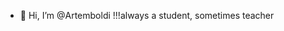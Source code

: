 - 👋 Hi, I’m @Artemboldi
!!!always a student, sometimes teacher

<!---
Artemboldi/Artemboldi is a ✨ special ✨ repository because its `README.md` (this file) appears on your GitHub profile.
You can click the Preview link to take a look at your changes.
--->

